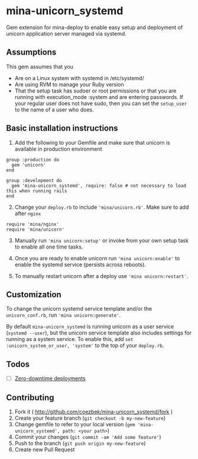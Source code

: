# mina-unicorn_systemd

Gem extension for mina-deploy to enable easy setup and deployment of unicorn application server managed via systemd.

## Assumptions

This gem assumes that you

* Are on a Linux system with systemd in /etc/systemd/
* Are using RVM to manage your Ruby version
* That the setup task has sudoer or root permissions or that you are running with execution_mode :system and are entering passwords. If your regular user does not have sudo, then you can set the `setup_user` to the name of a user who does.

## Basic installation instructions

1. Add the following to your Gemfile and make sure that unicorn is available in production environment

```
group :production do
  gem 'unicorn'
end

group :development do  
  gem 'mina-unicorn_systemd', require: false # not necessary to load this when running rails
end
```

2. Change your `deploy.rb` to include `'mina/unicorn.rb'`. Make sure to add after `nginx`

```
require 'mina/nginx'
require 'mina/unicorn'
```

3. Manually run `'mina unicorn:setup'` or invoke from your own setup task to enable all one time tasks.

4. Once you are ready to enable unicorn run `'mina unicorn:enable'` to enable the systemd service (persists across reboots).

5. To manually restart unicorn after a deploy use `'mina unicorn:restart'`.

## Customization

To change the unicorn systemd service template and/or the `unicorn_conf.rb`, run `'mina unicorn:generate'`.

By default `mina-unicorn_systemd` is running unicorn as a user service (`systemd --user`), but the unicorn service template also includes settings for running as a system service. To enable this, add `set :unicorn_system_or_user, 'system'` to the top of your `deploy.rb`.

## Todos

* [ ] [Zero-downtime deployments](https://gist.github.com/c4nc/536a261a496e59033fd4b1ea450e8258)

## Contributing

1. Fork it ( http://github.com/coezbek/mina-unicorn_systemd/fork )
2. Create your feature branch (`git checkout -b my-new-feature`)
3. Change gemfile to refer to your local version (`gem 'mina-unicorn_systemd', path: <your path>`)
3. Commit your changes (`git commit -am 'Add some feature'`)
4. Push to the branch (`git push origin my-new-feature`)
5. Create new Pull Request
